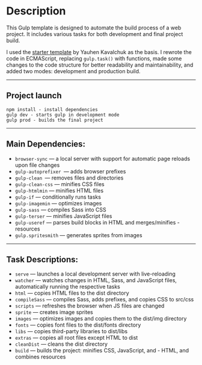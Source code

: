 # Description

This Gulp template is designed to automate the build process of a web project. It includes various tasks for both development and final project build.

I used the [starter template](https://github.com/YauhenKavalchuk/Starting_template 'click') by Yauhen Kavalchuk as the basis. I rewrote the code in ECMAScript, replacing `gulp.task()` with functions, made some changes to the code structure for better readability and maintainability, and added two modes: development and production build.

---

## Project launch

```
npm install - install dependencies
gulp dev - starts gulp in development mode
gulp prod - builds the final project
```

---

## Main Dependencies:

- `browser-sync` — a local server with support for automatic page reloads upon file changes
- `gulp-autoprefixer `— adds browser prefixes
- `gulp-clean `— removes files and directories
- `gulp-clean-css` — minifies CSS files
- `gulp-htmlmin` — minifies HTML files
- `gulp-if` — conditionally runs tasks
- `gulp-imagemin` — optimizes images
- `gulp-sass` — compiles Sass into CSS
- `gulp-terser` — minifies JavaScript files
- `gulp-useref` — parses build blocks in HTML and merges/minifies - resources
- `gulp.spritesmith` — generates sprites from images

---

## Task Descriptions:

- `serve` — launches a local development server with live-reloading
- `watcher` — watches changes in HTML, Sass, and JavaScript files, automatically running the respective tasks
- `html` — copies HTML files to the dist directory
- `compileSass` — compiles Sass, adds prefixes, and copies CSS to src/css
- `scripts` — refreshes the browser when JS files are changed
- `sprite` — creates image sprites
- `images` — optimizes images and copies them to the dist/img directory
- `fonts` — copies font files to the dist/fonts directory
- `libs` — copies third-party libraries to dist/libs
- `extras` — copies all root files except HTML to dist
- `cleanDist` — cleans the dist directory
- `build` — builds the project: minifies CSS, JavaScript, and - HTML, and combines resources
